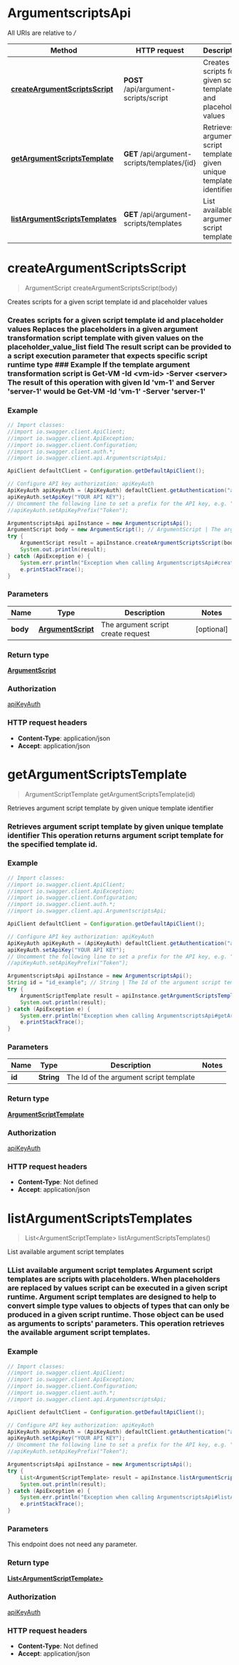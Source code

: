 # ArgumentscriptsApi

All URIs are relative to */*

Method | HTTP request | Description
------------- | ------------- | -------------
[**createArgumentScriptsScript**](ArgumentscriptsApi.md#createArgumentScriptsScript) | **POST** /api/argument-scripts/script | Creates scripts for a given script template id and placeholder values
[**getArgumentScriptsTemplate**](ArgumentscriptsApi.md#getArgumentScriptsTemplate) | **GET** /api/argument-scripts/templates/{id} | Retrieves argument script template by given unique template identifier
[**listArgumentScriptsTemplates**](ArgumentscriptsApi.md#listArgumentScriptsTemplates) | **GET** /api/argument-scripts/templates | List available argument script templates

<a name="createArgumentScriptsScript"></a>
# **createArgumentScriptsScript**
> ArgumentScript createArgumentScriptsScript(body)

Creates scripts for a given script template id and placeholder values

### Creates scripts for a given script template id and placeholder values  Replaces the placeholders in a given argument transformation script template with given values on the placeholder_value_list field  The result script can be provided to a **script execution** parameter that expects specific script runtime type    ### Example  If the template argument transformation script is    Get-VM -Id &lt;vm-id&gt; -Server &lt;server&gt;    The result of this operation with given Id &#x27;vm-1&#x27; and Server &#x27;server-1&#x27; would be    Get-VM -Id &#x27;vm-1&#x27; -Server &#x27;server-1&#x27;

### Example
```java
// Import classes:
//import io.swagger.client.ApiClient;
//import io.swagger.client.ApiException;
//import io.swagger.client.Configuration;
//import io.swagger.client.auth.*;
//import io.swagger.client.api.ArgumentscriptsApi;

ApiClient defaultClient = Configuration.getDefaultApiClient();

// Configure API key authorization: apiKeyAuth
ApiKeyAuth apiKeyAuth = (ApiKeyAuth) defaultClient.getAuthentication("apiKeyAuth");
apiKeyAuth.setApiKey("YOUR API KEY");
// Uncomment the following line to set a prefix for the API key, e.g. "Token" (defaults to null)
//apiKeyAuth.setApiKeyPrefix("Token");

ArgumentscriptsApi apiInstance = new ArgumentscriptsApi();
ArgumentScript body = new ArgumentScript(); // ArgumentScript | The argument script create request
try {
    ArgumentScript result = apiInstance.createArgumentScriptsScript(body);
    System.out.println(result);
} catch (ApiException e) {
    System.err.println("Exception when calling ArgumentscriptsApi#createArgumentScriptsScript");
    e.printStackTrace();
}
```

### Parameters

Name | Type | Description  | Notes
------------- | ------------- | ------------- | -------------
 **body** | [**ArgumentScript**](ArgumentScript.md)| The argument script create request | [optional]

### Return type

[**ArgumentScript**](ArgumentScript.md)

### Authorization

[apiKeyAuth](../README.md#apiKeyAuth)

### HTTP request headers

 - **Content-Type**: application/json
 - **Accept**: application/json

<a name="getArgumentScriptsTemplate"></a>
# **getArgumentScriptsTemplate**
> ArgumentScriptTemplate getArgumentScriptsTemplate(id)

Retrieves argument script template by given unique template identifier

### Retrieves argument script template by given unique template identifier  This operation returns argument script template for the specified template id.

### Example
```java
// Import classes:
//import io.swagger.client.ApiClient;
//import io.swagger.client.ApiException;
//import io.swagger.client.Configuration;
//import io.swagger.client.auth.*;
//import io.swagger.client.api.ArgumentscriptsApi;

ApiClient defaultClient = Configuration.getDefaultApiClient();

// Configure API key authorization: apiKeyAuth
ApiKeyAuth apiKeyAuth = (ApiKeyAuth) defaultClient.getAuthentication("apiKeyAuth");
apiKeyAuth.setApiKey("YOUR API KEY");
// Uncomment the following line to set a prefix for the API key, e.g. "Token" (defaults to null)
//apiKeyAuth.setApiKeyPrefix("Token");

ArgumentscriptsApi apiInstance = new ArgumentscriptsApi();
String id = "id_example"; // String | The Id of the argument script template
try {
    ArgumentScriptTemplate result = apiInstance.getArgumentScriptsTemplate(id);
    System.out.println(result);
} catch (ApiException e) {
    System.err.println("Exception when calling ArgumentscriptsApi#getArgumentScriptsTemplate");
    e.printStackTrace();
}
```

### Parameters

Name | Type | Description  | Notes
------------- | ------------- | ------------- | -------------
 **id** | **String**| The Id of the argument script template |

### Return type

[**ArgumentScriptTemplate**](ArgumentScriptTemplate.md)

### Authorization

[apiKeyAuth](../README.md#apiKeyAuth)

### HTTP request headers

 - **Content-Type**: Not defined
 - **Accept**: application/json

<a name="listArgumentScriptsTemplates"></a>
# **listArgumentScriptsTemplates**
> List&lt;ArgumentScriptTemplate&gt; listArgumentScriptsTemplates()

List available argument script templates

### LList available argument script templates  Argument script templates are scripts with placeholders. When placeholders are replaced by values script can be executed in a given script runtime.  Argument script templates are designed to help to convert simple type values to objects of types that can only be produced in a given script runtime. Those object can be used as arguments to scripts&#x27; parameters.    This operation retrieves the available argument script templates.

### Example
```java
// Import classes:
//import io.swagger.client.ApiClient;
//import io.swagger.client.ApiException;
//import io.swagger.client.Configuration;
//import io.swagger.client.auth.*;
//import io.swagger.client.api.ArgumentscriptsApi;

ApiClient defaultClient = Configuration.getDefaultApiClient();

// Configure API key authorization: apiKeyAuth
ApiKeyAuth apiKeyAuth = (ApiKeyAuth) defaultClient.getAuthentication("apiKeyAuth");
apiKeyAuth.setApiKey("YOUR API KEY");
// Uncomment the following line to set a prefix for the API key, e.g. "Token" (defaults to null)
//apiKeyAuth.setApiKeyPrefix("Token");

ArgumentscriptsApi apiInstance = new ArgumentscriptsApi();
try {
    List<ArgumentScriptTemplate> result = apiInstance.listArgumentScriptsTemplates();
    System.out.println(result);
} catch (ApiException e) {
    System.err.println("Exception when calling ArgumentscriptsApi#listArgumentScriptsTemplates");
    e.printStackTrace();
}
```

### Parameters
This endpoint does not need any parameter.

### Return type

[**List&lt;ArgumentScriptTemplate&gt;**](ArgumentScriptTemplate.md)

### Authorization

[apiKeyAuth](../README.md#apiKeyAuth)

### HTTP request headers

 - **Content-Type**: Not defined
 - **Accept**: application/json

